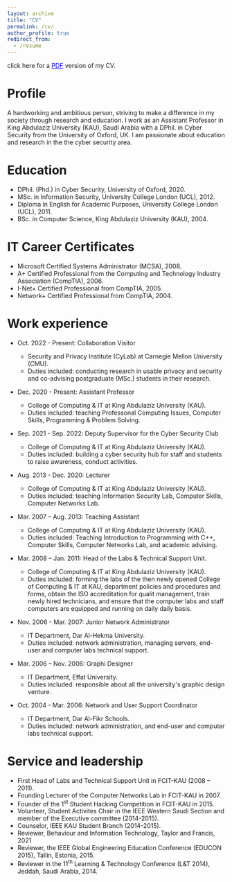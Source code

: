 ```yaml
---
layout: archive
title: "CV"
permalink: /cv/
author_profile: true
redirect_from:
  - /resume
---
```


click here for a <a href="/files/eman_cv_web_23.pdf" style="color: blue">PDF</a> version of my CV.

Profile
======
A hardworking and ambitious person, striving  to make a difference in my society through research and education. I work as an Assistant Professor in King Abdulaziz University (KAU), Saudi Arabia with a DPhil. in Cyber Security from the University of Oxford, UK. I am passionate about education and research in the the cyber security area.

Education
======
* DPhil. (Phd.) in Cyber Security, University of Oxford, 2020.
* MSc. in Information Security, University College London (UCL), 2012.
* Diploma in English for Academic Purposes, University College London (UCL), 2011.
* BSc. in Computer Science, King Abdulaziz University (KAU), 2004.

IT Career Certificates
======
* Microsoft Certified Systems Administrator (MCSA), 2008.
* A+ Certified Professional from the Computing and Technology Industry Association (CompTIA), 2006.
* I-Net+ Certified Professional from CompTIA, 2005.
* Network+ Certified Professional from CompTIA, 2004.

Work experience
======  
* Oct. 2022 - Present: Collaboration Visitor
  * Security and Privacy Institute (CyLab) at Carnegie Mellon University (CMU).
  * Duties included: conducting research in usable privacy and security and co-advising postgraduate (MSc.) students in their research.
    
* Dec. 2020 - Present: Assistant Professor
  * College of Computing & IT at King Abdulaziz University (KAU).
  * Duties included: teaching Professonal Computing Issues, Computer Skills, Programming & Problem Solving.
 
* Sep. 2021 - Sep. 2022: Deputy Supervisor for the Cyber Security Club
  * College of Computing & IT at King Abdulaziz University (KAU).
  * Duties included: building a cyber security hub for staff and students to raise awareness, conduct activities.
  
* Aug. 2013 - Dec. 2020: Lecturer
  * College of Computing & IT at King Abdulaziz University (KAU).
  * Duties included: teaching Information Security Lab, Computer Skills, Computer Networks Lab.

* Mar. 2007 – Aug. 2013: Teaching Assistant
  * College of Computing & IT at King Abdulaziz University (KAU).
  * Duties included: Teaching Introduction to Programming with C++, Computer Skills, Computer Networks Lab, and academic advising.

* Mar. 2008 – Jan. 2011: Head of the Labs & Technical Support Unit.
  * College of Computing & IT at King Abdulaziz University (KAU).
  * Duties included: forming the labs of the then newly opened College of Computing & IT at KAU, department policies and procedures and forms, obtain the ISO accreditation for qualit management, train newly hired technicians, and ensure that the computer labs and staff computers are equipped and running on daily daily basis. 

* Nov. 2006 - Mar. 2007: Junior Network Administrator
  * IT Department, Dar Al-Hekma University. 
  * Duties included: network administration, managing servers, end-user and computer labs technical support.

* Mar. 2006 – Nov. 2006: Graphi Designer
  * IT Department, Effat University. 
  * Duties included: responsible about all the university's graphic design venture.

* Oct. 2004 - Mar. 2006: Network and User Support Coordinator  
  * IT Department, Dar Al-Fikr Schools. 
  * Duties included: network administration, and end-user and computer labs technical support.
  
Service and leadership
======
* First Head of Labs  and Technical Support Unit in FCIT-KAU (2008 – 2011).
* Founding Lecturer of the Computer Networks Lab in FCIT-KAU in 2007.
* Founder of the 1<sup>st</sup> Student Hacking Competition in FCIT-KAU in 2015.
* Volunteer, Student Activites Chair in the IEEE Western Saudi Section and member of the Executive committee (2014-2015).
* Counselor, IEEE KAU Student Branch (2014-2015).
* Reviewer, Behaviour and Information Technology, Taylor and Francis, 2021
* Reviewer, the IEEE Global Engineering Education Conference (EDUCON 2015), Tallin, Estonia, 2015.
* Reviewer in the 11<sup>th</sup> Learning & Technology Conference (L&T 2014), Jeddah, Saudi Arabia, 2014.

